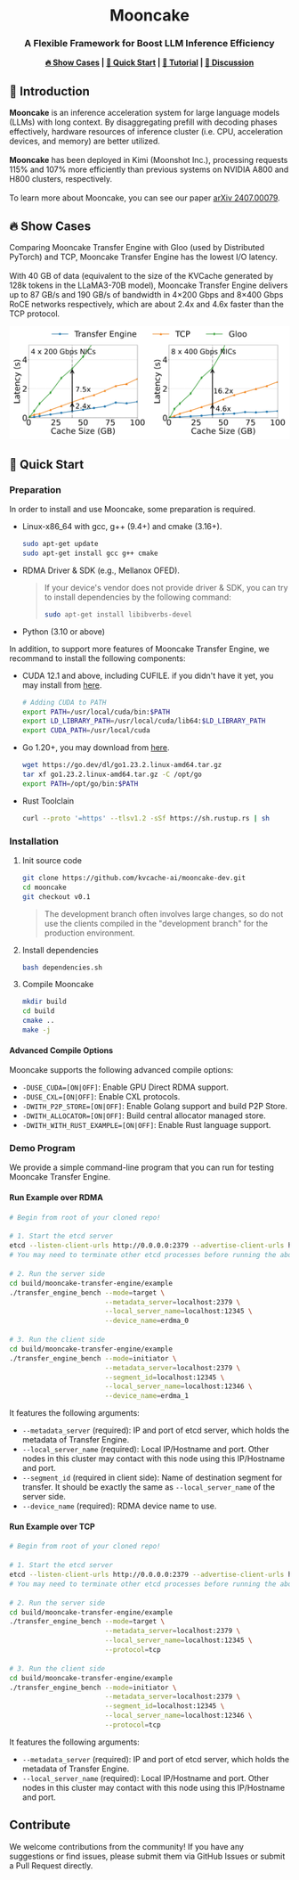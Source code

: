 <div align="center">
<h1>Mooncake</h1>
<h3>A Flexible Framework for Boost LLM Inference Efficiency</h3>
  <strong><a href="#show-cases">🔥 Show Cases</a> | <a href="#quick-start">🚀 Quick Start</a> | <a href="#tutorial">📃 Tutorial</a> | <a href="https://github.com/kvcache-ai/ktransformers/discussions">💬  Discussion </a> </strong>
</div>

<h2 id="intro">🎉 Introduction</h2>

**Mooncake** is an inference acceleration system for large language models (LLMs) with long context. By disaggregating prefill with decoding phases effectively, hardware resources of inference cluster (i.e. CPU, acceleration devices, and memory) are better utilized. 
<br/><br/>
**Mooncake** has been deployed in Kimi (Moonshot Inc.), processing requests 115% and 107% more efficiently than previous systems on NVIDIA A800 and H800 clusters, respectively.
<br/><br/>
To learn more about Mooncake, you can see our paper [arXiv 2407.00079](https://arxiv.org/abs/2407.00079).

<h2 id="show-cases">🔥 Show Cases</h2>
Comparing Mooncake Transfer Engine with Gloo (used by Distributed PyTorch) and TCP, Mooncake Transfer Engine has the lowest I/O latency.
<br/><br/>
With 40 GB of data (equivalent to the size of the KVCache generated by 128k tokens in the LLaMA3-70B model), Mooncake Transfer Engine delivers up to 87 GB/s and 190 GB/s of bandwidth in 4×200 Gbps and 8×400 Gbps RoCE networks respectively, which are about 2.4x and 4.6x faster than the TCP protocol.

![transfer-engine-performance.png](docs/fig/transfer-engine-performance.png)

<h2 id="quick-start">🚀 Quick Start</h2>

### Preparation
In order to install and use Mooncake, some preparation is required.
- Linux-x86_64 with gcc, g++ (9.4+) and cmake (3.16+).
  ```bash
  sudo apt-get update
  sudo apt-get install gcc g++ cmake
  ```
- RDMA Driver & SDK (e.g., Mellanox OFED).
  > If your device's vendor does not provide driver & SDK, you can try to install dependencies by the following command: 
  > ```bash
  > sudo apt-get install libibverbs-devel 
  > ```
- Python (3.10 or above)

In addition, to support more features of Mooncake Transfer Engine, we recommand to install the following components:

- CUDA 12.1 and above, including CUFILE. if you didn't have it yet, you may install from [here](https://developer.nvidia.com/cuda-downloads). 
  ```bash
  # Adding CUDA to PATH
  export PATH=/usr/local/cuda/bin:$PATH
  export LD_LIBRARY_PATH=/usr/local/cuda/lib64:$LD_LIBRARY_PATH
  export CUDA_PATH=/usr/local/cuda
  ```

- Go 1.20+, you may download from [here](https://go.dev/dl/).
  ```bash
  wget https://go.dev/dl/go1.23.2.linux-amd64.tar.gz
  tar xf go1.23.2.linux-amd64.tar.gz -C /opt/go
  export PATH=/opt/go/bin:$PATH
  ```

- Rust Toolclain
  ```bash
  curl --proto '=https' --tlsv1.2 -sSf https://sh.rustup.rs | sh
  ```

### Installation
1. Init source code
   ```bash
   git clone https://github.com/kvcache-ai/mooncake-dev.git
   cd mooncake
   git checkout v0.1
   ```

   > The development branch often involves large changes, so do not use the clients compiled in the "development branch" for the production environment.

2. Install dependencies
   ```bash
   bash dependencies.sh
   ```

3. Compile Mooncake
   ```bash
   mkdir build
   cd build
   cmake ..
   make -j
   ```

#### Advanced Compile Options
Mooncake supports the following advanced compile options:
- `-DUSE_CUDA=[ON|OFF]`: Enable GPU Direct RDMA support. 
- `-DUSE_CXL=[ON|OFF]`: Enable CXL protocols. 
- `-DWITH_P2P_STORE=[ON|OFF]`: Enable Golang support and build P2P Store. 
- `-DWITH_ALLOCATOR=[ON|OFF]`: Build central allocator managed store.
- `-DWITH_WITH_RUST_EXAMPLE=[ON|OFF]`: Enable Rust language support.

### Demo Program
We provide a simple command-line program that you can run for testing Mooncake Transfer Engine.

#### Run Example over RDMA
```bash
# Begin from root of your cloned repo!

# 1. Start the etcd server
etcd --listen-client-urls http://0.0.0.0:2379 --advertise-client-urls http://localhost:2379
# You may need to terminate other etcd processes before running the above command

# 2. Run the server side
cd build/mooncake-transfer-engine/example
./transfer_engine_bench --mode=target \
                        --metadata_server=localhost:2379 \
                        --local_server_name=localhost:12345 \
                        --device_name=erdma_0

# 3. Run the client side
cd build/mooncake-transfer-engine/example
./transfer_engine_bench --mode=initiator \
                        --metadata_server=localhost:2379 \
                        --segment_id=localhost:12345 \
                        --local_server_name=localhost:12346 \
                        --device_name=erdma_1
```
It features the following arguments:
- `--metadata_server` (required): IP and port of etcd server, which holds the metadata of Transfer Engine.
- `--local_server_name` (required): Local IP/Hostname and port. Other nodes in this cluster may contact with this node using this IP/Hostname and port.
- `--segment_id` (required in client side): Name of destination segment for transfer. It should be exactly the same as `--local_server_name` of the server side.
- `--device_name` (required): RDMA device name to use.

#### Run Example over TCP
```bash
# Begin from root of your cloned repo!

# 1. Start the etcd server
etcd --listen-client-urls http://0.0.0.0:2379 --advertise-client-urls http://localhost:2379
# You may need to terminate other etcd processes before running the above command

# 2. Run the server side
cd build/mooncake-transfer-engine/example
./transfer_engine_bench --mode=target \
                        --metadata_server=localhost:2379 \
                        --local_server_name=localhost:12345 \
                        --protocol=tcp

# 3. Run the client side
cd build/mooncake-transfer-engine/example
./transfer_engine_bench --mode=initiator \
                        --metadata_server=localhost:2379 \
                        --segment_id=localhost:12345 \
                        --local_server_name=localhost:12346 \
                        --protocol=tcp
```
It features the following arguments:
- `--metadata_server` (required): IP and port of etcd server, which holds the metadata of Transfer Engine.
- `--local_server_name` (required): Local IP/Hostname and port. Other nodes in this cluster may contact with this node using this IP/Hostname and port.

## Contribute
We welcome contributions from the community! If you have any suggestions or find issues, please submit them via GitHub Issues or submit a Pull Request directly.
